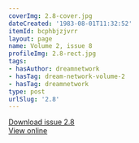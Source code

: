 ```yaml
---
coverImg: 2.8-cover.jpg
dateCreated: '1983-08-01T11:32:52'
itemId: bcphbjzjvrr
layout: page
name: Volume 2, issue 8
profileImg: 2.8-rect.jpg
tags:
- hasAuthor: dreamnetwork
- hasTag: dream-network-volume-2
- hasTag: dreamnetwork
type: post
urlSlug: '2.8'
---
```

<a href="../files/pdfs/Volume_2/2.8-Dream-Network-Bulletin-Vol.2-No.8.pdf" download="">Download issue 2.8</a><br><a href="../files/pdfs/Volume_2/2.8-Dream-Network-Bulletin-Vol.2-No.8.pdf">View online</a>